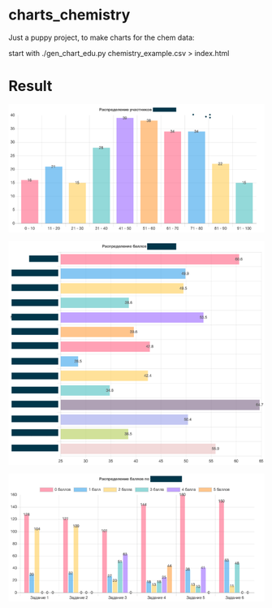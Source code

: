 # charts_chemistry
Just a puppy project, to make charts for the chem data: 

start with 
./gen_chart_edu.py chemistry_example.csv > index.html

# Result  
![alt text](https://github.com/vvb0x56/charts_chemistry/raw/master/canvas.png)

![alt text](https://github.com/vvb0x56/charts_chemistry/raw/master/canvas1.png)

![alt text](https://github.com/vvb0x56/charts_chemistry/raw/master/canvas2.png)

